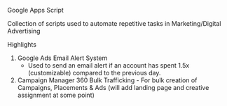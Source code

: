 Google Apps Script 

Collection of scripts used to automate repetitive tasks in Marketing/Digital Advertising

Highlights
1. Google Ads Email Alert System
    - Used to send an email alert if an account has spent 1.5x (customizable) compared to the previous day. 
2.   Campaign Manager 360 Bulk Trafficking
    - For bulk creation of Campaigns, Placements & Ads (will add landing page and creative assignment at some point)

